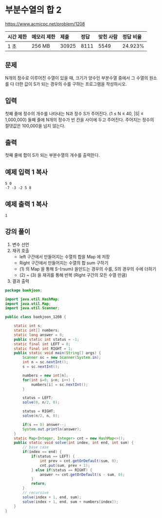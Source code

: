 # 부분수열의 합 2

https://www.acmicpc.net/problem/1208 

| 시간 제한 | 메모리 제한 | 제출  | 정답 | 맞힌 사람 | 정답 비율 |
| :-------- | :---------- | :---- | :--- | :-------- | :-------- |
| 1 초      | 256 MB      | 30925 | 8111 | 5549      | 24.923%   |

## 문제

N개의 정수로 이루어진 수열이 있을 때, 크기가 양수인 부분수열 중에서 그 수열의 원소를 다 더한 값이 S가 되는 경우의 수를 구하는 프로그램을 작성하시오.

## 입력

첫째 줄에 정수의 개수를 나타내는 N과 정수 S가 주어진다. (1 ≤ N ≤ 40, |S| ≤ 1,000,000) 둘째 줄에 N개의 정수가 빈 칸을 사이에 두고 주어진다. 주어지는 정수의 절댓값은 100,000을 넘지 않는다.

## 출력

첫째 줄에 합이 S가 되는 부분수열의 개수를 출력한다.

## 예제 입력 1 복사

```
5 0
-7 -3 -2 5 8
```

## 예제 출력 1 복사

```
1
```



## 강의 풀이

1. 변수 선언
2. 재귀 호출
   * left 구간에서 만들어지는 수열의 합을 Map 에 저장
   * Right 구간에서 만들어지는 수열의 합 sum 구하기
   * (1) 의 Map 을 통해 S-{rsum} 을만드는 경우의 수를, S의 경우의 수에 더하기
   * (2) ~ (3) 을 재귀를 통해 반복 (Right 구간의 모든 수열 만큼)
3. 결과 출력

```java
package baekjoon;

import java.util.HashMap;
import java.util.Map;
import java.util.Scanner;

public class baekjoon_1208 {

	static int s;
    static int[] numbers;
    static long answer = 0;
    public static int status = -1;
    static final int LEFT = 0;
    static final int RIGHT = 1;
    public static void main(String[] args) {
        Scanner sc = new Scanner(System.in);
        int n = sc.nextInt();
        s = sc.nextInt();

        numbers = new int[n];
        for(int i=0; i<n; i++) {
            numbers[i] = sc.nextInt();
        }

        status = LEFT;
        solve(0, n/2, 0);

        status = RIGHT;
        solve(n/2, n, 0);

        if(s == 0) answer--;
        System.out.println(answer);
    }
    static Map<Integer, Integer> cnt = new HashMap<>();
    public static void solve(int index, int end, int sum) {
        // base case
        if(index == end) {
            if(status == LEFT) {
                int prev = cnt.getOrDefault(sum, 0);
                cnt.put(sum, prev + 1);
            } else if(status == RIGHT) {
                answer += cnt.getOrDefault(s - sum, 0);
            }
            return;
        }
        // recursive
        solve(index + 1, end, sum);
        solve(index + 1, end, sum + numbers[index]);
    }
}
```

